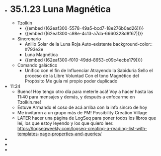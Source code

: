 - # 35.1.23 Luna Magnética
	- Tzolkin
		- {{embed ((62eaf300-5578-49a5-bcd7-18e276b0ad26))}}
		- {{embed ((62eaf300-c98e-4c13-a7da-6660328d8f67))}}
	- Sincronario
		- Anillo Solar de la Luna Roja Auto-existente
		  background-color:: #793e3e
		- Luna Magnética
		- {{embed ((62eaf300-f010-49dd-8653-c09c4ecbe179))}}
	- Comando galáctico
		- Unifico con el fin de Influenciar
		  Atrayendo la Sabiduría
		  Sello el proceso de la Libre Voluntad
		  Con el tono Magnético del Propósito
		  Me guía mi propio poder duplicado
- 11:24
	- Bueno! Hoy tengo otro día para meterle acá! Voy a hacer hasta las 11:40 para mensajes y demás, y después a enfocarme en Tzolkin.me!
	- Estuve Armando el coso de acá arriba con la info sincro de hoy
	- Me invitaron a un grupo más de PM! Possibility Creation Village
	- LATER hacer una página de LogSeq para poner todos los libros que leí, los que estoy leyendo y los que quiero leer. https://logseqweekly.com/logseq-creating-a-reading-list-with-templates-page-properties-and-queries/
-
-
-